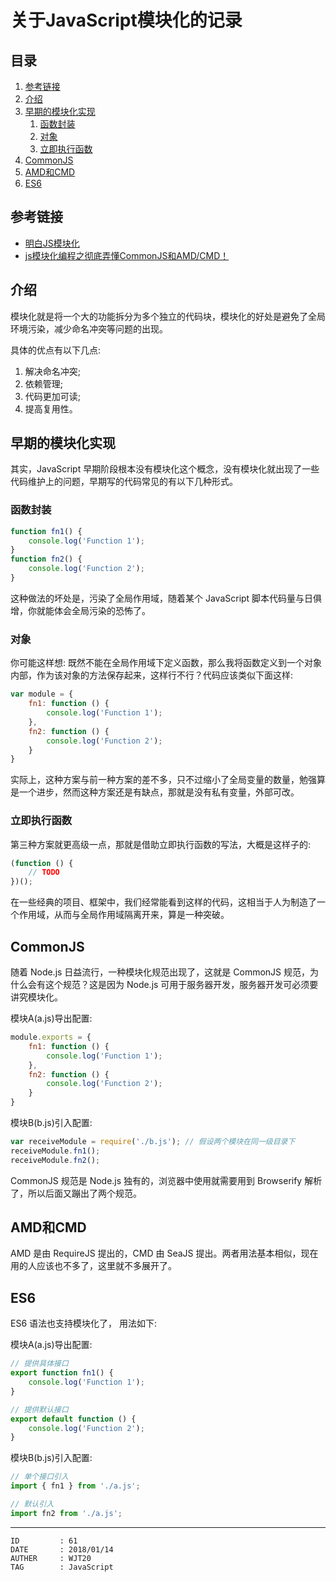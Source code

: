 
# 关于JavaScript模块化的记录 #

## 目录 ##

1. [参考链接](#href1)
2. [介绍](#href2)
3. [早期的模块化实现](#href3)
    1. [函数封装](#href3-1)
    2. [对象](#href3-2)
    3. [立即执行函数](#href3-3)
4. [CommonJS](#href4)
5. [AMD和CMD](#href5)
6. [ES6](#href6)

## <a name="href1">参考链接</a> ##

- [明白JS模块化](https://juejin.im/post/59a575b06fb9a0247c6eee02)
- [js模块化编程之彻底弄懂CommonJS和AMD/CMD！](https://www.cnblogs.com/chenguangliang/p/5856701.html)

## <a name="href2">介绍</a> ##

模块化就是将一个大的功能拆分为多个独立的代码块，模块化的好处是避免了全局环境污染，减少命名冲突等问题的出现。

具体的优点有以下几点:

1. 解决命名冲突;
2. 依赖管理;
3. 代码更加可读;
4. 提高复用性。

## <a name="href3">早期的模块化实现</a> ##

其实，JavaScript 早期阶段根本没有模块化这个概念，没有模块化就出现了一些代码维护上的问题，早期写的代码常见的有以下几种形式。

### <a name="href3-1">函数封装</a> ###

```js
function fn1() {
    console.log('Function 1');
}
function fn2() {
    console.log('Function 2');
}
```

这种做法的坏处是，污染了全局作用域，随着某个 JavaScript 脚本代码量与日俱增，你就能体会全局污染的恐怖了。

### <a name="href3-2">对象</a> ###

你可能这样想: 既然不能在全局作用域下定义函数，那么我将函数定义到一个对象内部，作为该对象的方法保存起来，这样行不行？代码应该类似下面这样:

```js
var module = {
    fn1: function () {
        console.log('Function 1');
    },
    fn2: function () {
        console.log('Function 2');
    }
}
```

实际上，这种方案与前一种方案的差不多，只不过缩小了全局变量的数量，勉强算是一个进步，然而这种方案还是有缺点，那就是没有私有变量，外部可改。

### <a name="href3-3">立即执行函数</a> ###

第三种方案就更高级一点，那就是借助立即执行函数的写法，大概是这样子的:

```js
(function () {
    // TODO
})();
```

在一些经典的项目、框架中，我们经常能看到这样的代码，这相当于人为制造了一个作用域，从而与全局作用域隔离开来，算是一种突破。

## <a name="href4">CommonJS</a> ##

随着 Node.js 日益流行，一种模块化规范出现了，这就是 CommonJS 规范，为什么会有这个规范？这是因为 Node.js 可用于服务器开发，服务器开发可必须要讲究模块化。

模块A(a.js)导出配置:

```js
module.exports = {
    fn1: function () {
        console.log('Function 1');
    },
    fn2: function () {
        console.log('Function 2');
    }
}
```

模块B(b.js)引入配置:

```js
var receiveModule = require('./b.js'); // 假设两个模块在同一级目录下
receiveModule.fn1();
receiveModule.fn2();
```

CommonJS 规范是 Node.js 独有的，浏览器中使用就需要用到 Browserify 解析了，所以后面又蹦出了两个规范。

## <a name="href5">AMD和CMD</a> ##

AMD 是由 RequireJS 提出的，CMD 由 SeaJS 提出。两者用法基本相似，现在用的人应该也不多了，这里就不多展开了。

## <a name="href6">ES6</a> ##

ES6 语法也支持模块化了， 用法如下:

模块A(a.js)导出配置:

```js
// 提供具体接口
export function fn1() {
    console.log('Function 1');
}

// 提供默认接口
export default function () {
    console.log('Function 2');    
}
```

模块B(b.js)引入配置:

```js
// 单个接口引入
import { fn1 } from './a.js';

// 默认引入
import fn2 from './a.js';
```

---

```
ID         : 61
DATE       : 2018/01/14
AUTHER     : WJT20
TAG        : JavaScript
```
